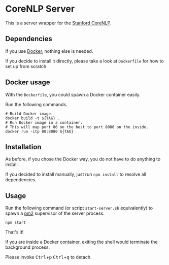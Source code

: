 # CoreNLP Server

This is a server wrapper for the [Stanford CoreNLP](http://nlp.stanford.edu/software/corenlp.shtml).

## Dependencies

If you use [Docker](https://www.docker.com/), nothing else is needed.

If you decide to install it directly, please take a look at `Dockerfile` for how to set up from scratch.

## Docker usage

With the `Dockerfile`, you could spawn a Docker container easily.

Run the following commands.

    # Build Docker image.
    docker build -t ${TAG} .
    # Run Docker image in a container.
    # This will map port 80 on the host to port 8080 on the inside.
    docker run -itp 80:8080 ${TAG}

## Installation

As before, if you chose the Docker way, you do not have to do anything to install.

If you decided to install manually, just run `npm install` to resolve all dependencies.

## Usage

Run the following command (or script `start-server.sh` equivalently) to spawn a [pm2](https://github.com/Unitech/pm2) supervisor of the server process.

    npm start

That's it!

If you are inside a Docker container, exiting the shell would terminate the background process.

Please invoke <kbd>Ctrl</kbd>+<kbd>p</kbd> <kbd>Ctrl</kbd>+<kbd>q</kbd> to detach.
